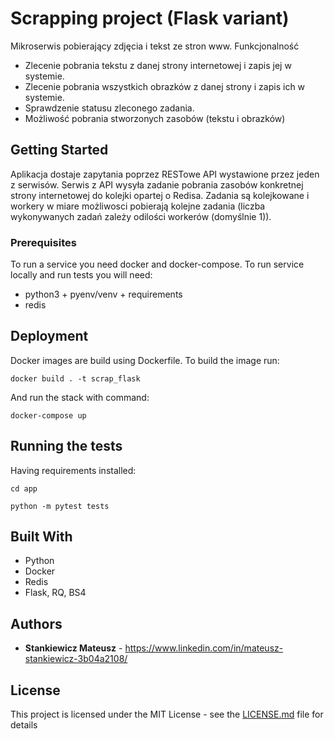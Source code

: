 # Scrapping project (Flask variant)

Mikroserwis pobierający zdjęcia i tekst ze stron www.
Funkcjonalność
- Zlecenie pobrania tekstu z danej strony internetowej i zapis jej w systemie.
- Zlecenie pobrania wszystkich obrazków z danej strony i zapis ich w systemie.
- Sprawdzenie statusu zleconego zadania.
- Możliwość pobrania stworzonych zasobów (tekstu i obrazków)

## Getting Started

Aplikacja dostaje zapytania poprzez RESTowe API wystawione przez jeden z serwisów.
Serwis z API wysyła zadanie pobrania zasobów konkretnej strony internetowej do 
kolejki opartej o Redisa.
Zadania są kolejkowane i workery w miare możliwosci
 pobierają kolejne zadania (liczba wykonywanych zadań zależy odilości workerów (domyślnie 1)).
 
### Prerequisites

To run a service you need docker and docker-compose.
To run service locally and run tests you will need:
- python3 + pyenv/venv + requirements
- redis

## Deployment

Docker images are build using Dockerfile.
To build the image run:

`docker build . -t scrap_flask`

And run the stack with command:

`docker-compose up`

## Running the tests

Having requirements installed:

`cd app`

`python -m pytest tests`

## Built With

* Python
* Docker
* Redis
* Flask, RQ, BS4

## Authors

* **Stankiewicz Mateusz** - https://www.linkedin.com/in/mateusz-stankiewicz-3b04a2108/

## License

This project is licensed under the MIT License - see the [LICENSE.md](LICENSE.md) file for details

